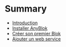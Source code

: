 # Summary

* [Introduction](README.md)
* [Installer AnyBlok](installer_anyblok.md)
* [Créer son premier Blok](creer_son_premier_blok.md)
* [Ajouter un web service](ajouter_un_web_service.md)

